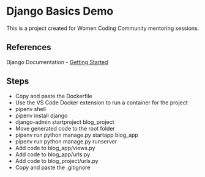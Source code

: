 # Django Basics Demo  
This is a project created for Women Coding Community mentoring sessions.

## References
Django Documentation - [Getting Started](https://docs.djangoproject.com/en/5.1/intro/)

## Steps 
  - Copy and paste the Dockerfile 
  - Use the VS Code Docker extension to run a container for the project
  - pipenv shell
  - pipenv install django
  - django-admin startproject blog_project
  - Move generated code to the root folder
  - pipenv run python manage.py startapp blog_app
  - pipenv run python manage.py runserver
  - Add code to blog_app/views.py
  - Add code to blog_app/urls.py
  - Add code to blog_project/urls.py
  - Copy and paste the .gitignore